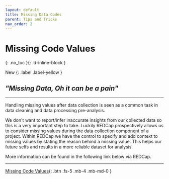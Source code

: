 ```yaml
---
layout: default
title: Missing Data Codes
parent: Tips and Tricks
nav_order: 2
---
```


# Missing Code Values
{: .no_toc }{: .d-inline-block }

New
{: .label .label-yellow }

## _"Missing Data, Oh it can be a pain"_

---

Handling missing values after data collection is seen as a common task in data cleaning and data processing pre-analysis.

We don't want to report/infer inaccurate insights from our collected data so this is a very important step to take. Luckily REDCap prospectively allows us to consider missing values during the data collection component of a project. Within REDCap we have the control to specify and add context to missing values by stating the reason behind a missing value. This helps our future selfs and results in a more reliable dataset for analysis.

More information can be found in the following link below via REDCap.

---

[Missing Code Values](https://redcap.c2e2.ca/surveys/?s=4TXFMETY3K){: .btn .fs-5 .mb-4 .mb-md-0 }
